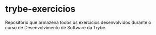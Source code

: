 # trybe-exercicios
Repositório que armazena todos os exercícios desenvolvidos durante o curso de Desenvolvimento de Software da Trybe.

